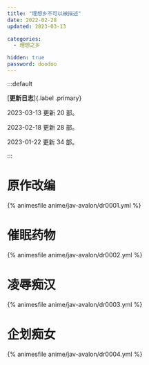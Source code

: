 ```yaml
---
title: "理想乡不可以被描述"
date: 2022-02-28
updated: 2023-03-13

categories: 
  - 理想之乡

hidden: true
password: doodoo
---
```


:::default

[**更新日志**]{.label .primary}

2023-03-13 更新 20 部。

2023-02-18 更新 28 部。

2023-01-22 更新 34 部。

:::

# 原作改编

{% animesfile anime/jav-avalon/dr0001.yml %}

# 催眠药物

{% animesfile anime/jav-avalon/dr0002.yml %}

# 凌辱痴汉

{% animesfile anime/jav-avalon/dr0003.yml %}

# 企划痴女

{% animesfile anime/jav-avalon/dr0004.yml %}

<script>
    alert("animesGrid");
</script>